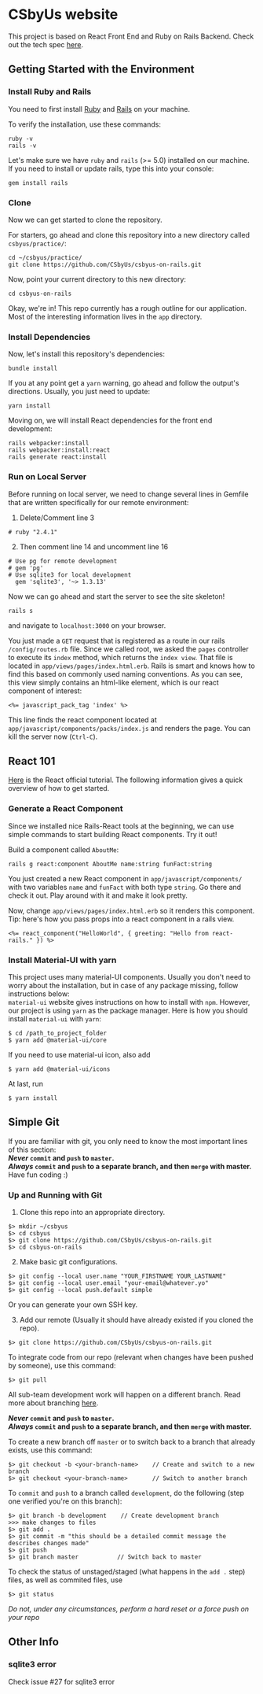 # CSbyUs website

This project is based on React Front End and Ruby on Rails Backend. Check out the tech spec [here](https://docs.google.com/document/d/1OBht5ythEHgHP5wKkjB2SehQMyU9Y4HAZ2q8AV27oD4/edit?usp=sharing).

## Getting Started with the Environment
### Install Ruby and Rails 
You need to first install [Ruby](https://www.ruby-lang.org/en/documentation/installation/) and [Rails](https://gorails.com/setup/) on your machine.

To verify the installation, use these commands:
```
ruby -v
rails -v
```
Let's make sure we have `ruby` and `rails` (>= 5.0) installed on our machine.
If you need to install or update rails, type this into your console:
```
gem install rails
```

### Clone 

Now we can get started to clone the repository.

For starters, go ahead and clone this repository into a new directory called `csbyus/practice/`:
```
cd ~/csbyus/practice/
git clone https://github.com/CSbyUs/csbyus-on-rails.git
```

Now, point your current directory to this new directory:

```
cd csbyus-on-rails
```

Okay, we're in! This repo currently has a rough outline for our application. Most of the interesting information lives in the `app` directory. 

### Install Dependencies 

Now, let's install this repository's dependencies:
```
bundle install
```
If you at any point get a `yarn` warning, go ahead and follow the output's directions. Usually, you just need to update:
```
yarn install
```
Moving on, we will install React dependencies for the front end development:
```
rails webpacker:install
rails webpacker:install:react
rails generate react:install
```

### Run on Local Server
Before running on local server, we need to change several lines in Gemfile that are written specifically for our remote environment:  
1. Delete/Comment line 3
```
# ruby "2.4.1"
```
2. Then comment line 14 and uncomment line 16
```
# Use pg for remote development
# gem 'pg'
# Use sqlite3 for local development
  gem 'sqlite3', '~> 1.3.13'
```

Now we can go ahead and start the server to see the site skeleton!
```
rails s
```
and navigate to `localhost:3000` on your browser. 

You just made a `GET` request that is registered as a route in our rails `/config/routes.rb` file. Since we called root, we asked the `pages` controller to execute its `index` method, which returns the `index view`. That file is located in `app/views/pages/index.html.erb`. Rails is smart and knows how to find this based on commonly used naming conventions. As you can see, this view simply contains an html-like element, which is our react component of interest:
```
<%= javascript_pack_tag 'index' %>
```
This line finds the react component located at `app/javascript/components/packs/index.js` and renders the page. 
You can kill the server now (`Ctrl-C`).

## React 101
[Here](https://reactjs.org/tutorial/tutorial.html) is the React official tutorial. The following information gives a quick overview of how to get started.

### Generate a React Component
Since we installed nice Rails-React tools at the beginning, we can use simple commands to start building React components. Try it out!

Build a component called `AboutMe`:
```
rails g react:component AboutMe name:string funFact:string
```
You just created a new React component in `app/javascript/components/` with two variables `name` and `funFact` with both type `string`. Go there and check it out. 
Play around with it and make it look pretty. 

Now, change `app/views/pages/index.html.erb` so it renders this component.
Tip: here's how you pass props into a react component in a rails view. 
```
<%= react_component("HelloWorld", { greeting: "Hello from react-rails." }) %>
```

### Install Material-UI with yarn
This project uses many material-UI components. Usually you don't need to worry about the installation, but in case of any package missing, follow instructions below:  
`material-ui` website gives instructions on how to install with `npm`. However, our project is using `yarn` as the package manager. Here is how you should install `material-ui` with `yarn`:

```
$ cd /path_to_project_folder
$ yarn add @material-ui/core
```

If you need to use material-ui icon, also add
```
$ yarn add @material-ui/icons
```

At last, run
```
$ yarn install
```
## Simple Git
If you are familiar with git, you only need to know the most important lines of this section:   
__*Never* `commit` and `push` to `master`.  
*Always* `commit` and `push` to a separate branch, and then `merge` with master.__ 
Have fun coding :)

### Up and Running with Git
1. Clone this repo into an appropriate directory.
```
$> mkdir ~/csbyus
$> cd csbyus
$> git clone https://github.com/CSbyUs/csbyus-on-rails.git
$> cd csbyus-on-rails
```

2. Make basic git configurations. 
```
$> git config --local user.name "YOUR_FIRSTNAME YOUR_LASTNAME"
$> git config --local user.email "your-email@whatever.yo"
$> git config --local push.default simple
```
Or you can generate your own SSH key.

3. Add our remote (Usually it should have already existed if you cloned the repo). 
```
$> git clone https://github.com/CSbyUs/csbyus-on-rails.git
```

To integrate code from our repo (relevant when changes have been pushed by someone), use this command:
```
$> git pull
```

All sub-team development work will happen on a different branch. Read more about branching [here](https://git-scm.com/docs/git-init).

__*Never* `commit` and `push` to `master`.  
*Always* `commit` and `push` to a separate branch, and then `merge` with master.__ 

To create a new branch off `master` or to switch back to a branch that already exists, use this command:
```
$> git checkout -b <your-branch-name>    // Create and switch to a new branch
$> git checkout <your-branch-name>       // Switch to another branch
```

To `commit` and `push` to a branch called `development`, do the following (step one verified you're on this branch):
```
$> git branch -b development    // Create development branch
>>> make changes to files 
$> git add .
$> git commit -m "this should be a detailed commit message the describes changes made"
$> git push
$> git branch master           // Switch back to master
```

To check the status of unstaged/staged (what happens in the `add .` step) files, as well as commited files, use 
```
$> git status
```

*Do not, under any circumstances, perform a hard reset or a force push on your repo*

## Other Info
### sqlite3 error
Check issue #27 for sqlite3 error
